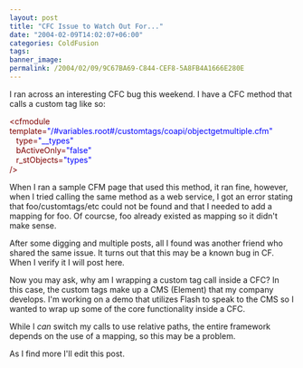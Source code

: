 ```yaml
---
layout: post
title: "CFC Issue to Watch Out For..."
date: "2004-02-09T14:02:07+06:00"
categories: ColdFusion 
tags: 
banner_image: 
permalink: /2004/02/09/9C67BA69-C844-CEF8-5A8FB4A1666E280E
---
```


I ran across an interesting CFC bug this weekend. I have a CFC method that calls a custom tag like so:

<div class="code"><FONT COLOR=MAROON>&lt;cfmodule template=<FONT COLOR=BLUE>"/#variables.root#/customtags/coapi/objectgetmultiple.cfm"</FONT><br>
&nbsp;&nbsp;&nbsp;type=<FONT COLOR=BLUE>"__types"</FONT><br>
&nbsp;&nbsp;&nbsp;bActiveOnly=<FONT COLOR=BLUE>"false"</FONT><br>
&nbsp;&nbsp;&nbsp;r_stObjects=<FONT COLOR=BLUE>"types"</FONT><br>
 /&gt;</FONT></div>

When I ran a sample CFM page that used this method, it ran fine, however, when I tried calling the same method as a web service, I got an error stating that foo/customtags/etc could not be found and that I needed to add a mapping for foo. Of courcse, foo already existed as mapping so it didn't make sense. 

After some digging and multiple posts, all I found was another friend who shared the same issue. It turns out that this may be a known bug in CF. When I verify it I will post here. 

Now you may ask, why am I wrapping a custom tag call inside a CFC? In this case, the custom tags make up a CMS (Element) that my company develops. I'm working on a demo that utilizes Flash to speak to the CMS so I wanted to wrap up some of the core functionality inside a CFC. 

While I <i>can</i> switch my calls to use relative paths, the entire framework depends on the use of a mapping, so this may be a problem.

As I find more I'll edit this post.